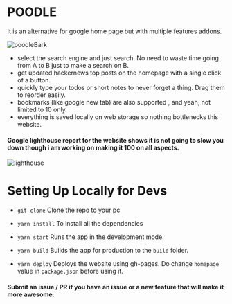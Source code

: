 # POODLE
It is an alternative for google home page but with multiple features addons.

![poodleBark](https://user-images.githubusercontent.com/34238240/82237188-e5cce580-9952-11ea-80ab-e0a54a46d8df.gif)

- select the search engine and just search. No need to waste time going from A to B just to make a search on B.
- get updated hackernews top posts on the homepage with a single click of a button. 
- quickly type your todos or short notes to never forget a thing. Drag them to reorder easily.
- bookmarks (like google new tab) are also supported , and yeah, not limited to 10 only.
- everything is saved locally on web storage so nothing bottlenecks this website.

#### Google lighthouse report for the website shows it is not going to slow you down though i am working on making it 100 on all aspects.

![lighthouse](https://user-images.githubusercontent.com/34238240/82234901-a9e45100-994f-11ea-9e0d-5c0f3a6091ab.png)

# Setting Up Locally for Devs

- `git clone`
Clone the repo to your pc

- `yarn install`
To install all the dependencies

- `yarn start`
Runs the app in the development mode.

- `yarn build`
Builds the app for production to the `build` folder.

- `yarn deploy`
Deploys the website using gh-pages. Do change `homepage` value in `package.json` before using it.

#### Submit an issue / PR if you have an issue or a new feature that will make it more awesome.

